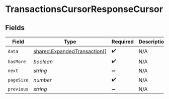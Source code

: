 # TransactionsCursorResponseCursor


## Fields

| Field                                                                      | Type                                                                       | Required                                                                   | Description                                                                | Example                                                                    |
| -------------------------------------------------------------------------- | -------------------------------------------------------------------------- | -------------------------------------------------------------------------- | -------------------------------------------------------------------------- | -------------------------------------------------------------------------- |
| `data`                                                                     | [shared.ExpandedTransaction](../../models/shared/expandedtransaction.md)[] | :heavy_check_mark:                                                         | N/A                                                                        |                                                                            |
| `hasMore`                                                                  | *boolean*                                                                  | :heavy_check_mark:                                                         | N/A                                                                        | false                                                                      |
| `next`                                                                     | *string*                                                                   | :heavy_minus_sign:                                                         | N/A                                                                        |                                                                            |
| `pageSize`                                                                 | *number*                                                                   | :heavy_check_mark:                                                         | N/A                                                                        | 15                                                                         |
| `previous`                                                                 | *string*                                                                   | :heavy_minus_sign:                                                         | N/A                                                                        | YXVsdCBhbmQgYSBtYXhpbXVtIG1heF9yZXN1bHRzLol=                               |